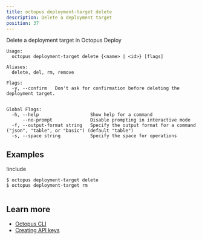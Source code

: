 ```yaml
---
title: octopus deployment-target delete
description: Delete a deployment target
position: 37
---
```


Delete a deployment target in Octopus Deploy


```text
Usage:
  octopus deployment-target delete {<name> | <id>} [flags]

Aliases:
  delete, del, rm, remove

Flags:
  -y, --confirm   Don't ask for confirmation before deleting the deployment target.


Global Flags:
  -h, --help                   Show help for a command
      --no-prompt              Disable prompting in interactive mode
  -f, --output-format string   Specify the output format for a command ("json", "table", or "basic") (default "table")
  -s, --space string           Specify the space for operations

```

## Examples

!include <samples-instance>


```text
$ octopus deployment-target delete
$ octopus deployment-target rm


```

## Learn more

- [Octopus CLI](/docs/octopus-rest-api/cli/index.md)
- [Creating API keys](/docs/octopus-rest-api/how-to-create-an-api-key.md)